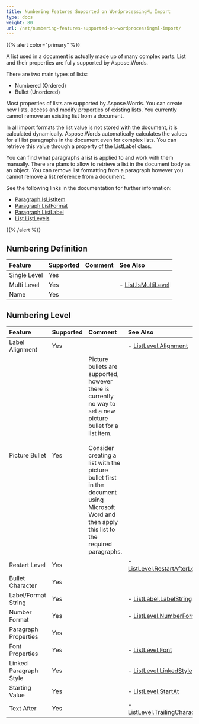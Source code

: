 ```yaml
---
title: Numbering Features Supported on WordprocessingML Import
type: docs
weight: 80
url: /net/numbering-features-supported-on-wordprocessingml-import/
---
```


{{% alert color="primary" %}} 

A list used in a document is actually made up of many complex parts. List and their properties are fully supported by Aspose.Words.

There are two main types of lists:

- Numbered (Ordered)
- Bullet (Unordered)

Most properties of lists are supported by Aspose.Words. You can create new lists, access and modify properties of existing lists. You currently cannot remove an existing list from a document.

In all import formats the list value is not stored with the document, it is calculated dynamically. Aspose.Words automatically calculates the values for all list paragraphs in the document even for complex lists. You can retrieve this value through a property of the ListLabel class.

You can find what paragraphs a list is applied to and work with them manually. There are plans to allow to retrieve a list in the document body as an object. You can remove list formatting from a paragraph however you cannot remove a list reference from a document.

See the following links in the documentation for further information:

- [Paragraph.IsListItem](http://www.aspose.com/documentation/.net-components/aspose.words-for-.net/aspose.words.paragraph.islistitem.html)
- [Paragraph.ListFormat](http://www.aspose.com/documentation/.net-components/aspose.words-for-.net/aspose.words.paragraph.listformat.html)
- [Paragraph.ListLabel](http://www.aspose.com/documentation/.net-components/aspose.words-for-.net/aspose.words.paragraph.listlabel.html)
- [List.ListLevels](http://www.aspose.com/documentation/.net-components/aspose.words-for-.net/aspose.words.lists.list.listlevels.html)

{{% /alert %}} 
## **Numbering Definition**

|**Feature**|**Supported**|**Comment**|**See Also**|
| :- | :- | :- | :- |
|Single Level |Yes | | |
|Multi Level |Yes | |- [List.IsMultiLevel](http://www.aspose.com/documentation/.net-components/aspose.words-for-.net/aspose.words.lists.list.ismultilevel.html)|
|Name |Yes | | |
## **Numbering Level**

|**Feature**|**Supported**|**Comment**|**See Also**|
| :- | :- | :- | :- |
|Label Alignment |Yes | |- [ListLevel.Alignment](http://www.aspose.com/documentation/.net-components/aspose.words-for-.net/aspose.words.lists.listlevel.alignment.html)|
|Picture Bullet |Yes |Picture bullets are supported, however there is currently no way to set a new picture bullet for a list item. <br><br>Consider creating a list with the picture bullet first in the document using Microsoft Word and then apply this list to the required paragraphs. | |
|Restart Level |Yes | |- [ListLevel.RestartAfterLevel](http://www.aspose.com/documentation/.net-components/aspose.words-for-.net/aspose.words.lists.listlevel.restartafterlevel.html)|
|Bullet Character |Yes | | |
|Label/Format String |Yes | |- [ListLabel.LabelString](http://www.aspose.com/documentation/.net-components/aspose.words-for-.net/aspose.words.lists.listlabel.labelstring.html)|
|Number Format |Yes | |- [ListLevel.NumberFormat](http://www.aspose.com/documentation/.net-components/aspose.words-for-.net/aspose.words.lists.listlevel.numberformat.html)|
|Paragraph Properties |Yes | | |
|Font Properties |Yes | |- [ListLevel.Font](http://www.aspose.com/documentation/.net-components/aspose.words-for-.net/aspose.words.lists.listlevel.font.html)|
|Linked Paragraph Style |Yes | |- [ListLevel.LinkedStyle](http://www.aspose.com/documentation/.net-components/aspose.words-for-.net/aspose.words.lists.listlevel.linkedstyle.html)|
|Starting Value |Yes | |- [ListLevel.StartAt](http://www.aspose.com/documentation/.net-components/aspose.words-for-.net/aspose.words.lists.listlevel.startat.html)|
|Text After |Yes | |- [ListLevel.TrailingCharacter](http://www.aspose.com/documentation/.net-components/aspose.words-for-.net/aspose.words.lists.listlevel.trailingcharacter.html)|

